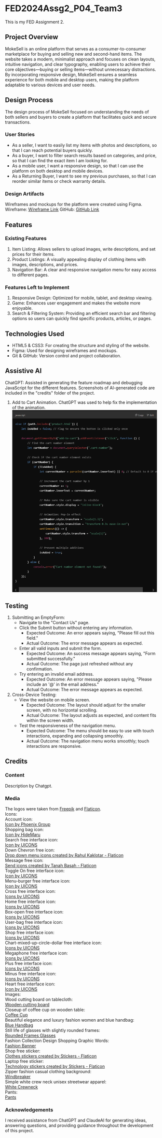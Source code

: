 # FED2024Assg2_P04_Team3
This is my FED Assignment 2.

## Project Overview
MokeSell is an online platform that serves as a consumer-to-consumer marketplace for buying and
selling new and second-hand items. The website takes a modern, minimalist approach and focuses on clean layouts, intuitive navigation, and clear typography, enabling users to achieve their core objectives—buying or selling items—without unnecessary distractions. By incorporating responsive design, MokeSell ensures a seamless experience for both mobile and desktop users, making the platform adaptable to various devices and user needs.

## Design Process
The design process of MokeSell focused on understanding the needs of both sellers and buyers to create a platform that facilitates quick and secure transactions.  
### User Stories
- As a seller, I want to easily list my items with photos and descriptions, so that I can reach potential buyers quickly.
- As a buyer, I want to filter search results based on categories, and price, so that I can find the exact item I am looking for.
- As a mobile user, I want a responsive design, so that I can use the platform on both desktop and mobile devices.
- As a Returning Buyer, I want to see my previous purchases, so that I can reorder similar items or check warranty details.

### Design Artifacts
Wireframes and mockups for the platform were created using Figma.
Wireframe: <a href="https://www.figma.com/design/CEg8SKYoZ64x2Z4qVuqH5K/FED_Assg2?node-id=2-2&t=SlzEcksouHJpjprM-1"> Wireframe Link</a>
GitHub: <a href="https://github.com/gracechua93/FED2024Assg2_P04_Team3">GitHub Link</a>

## Features
### Existing Features
1. Item Listing: Allows sellers to upload images, write descriptions, and set prices for their items.
2. Product Listings: A visually appealing display of clothing items with images, descriptions, and prices.
3. Navigation Bar: A clear and responsive navigation menu for easy access to different pages.

### Features Left to Implement
1. Responsive Design: Optimized for mobile, tablet, and desktop viewing.
2. Game: Enhances user engagement and makes the website more enjoyable. 
3. Search & Filtering System: Providing an efficient search bar and filtering options so users can quickly find specific products, articles, or pages.

## Technologies Used
- HTML5 & CSS3: For creating the structure and styling of the website.
- Figma: Used for designing wireframes and mockups.
- Git & GitHub: Version control and project collaboration.

## Assistive AI
ChatGPT: Assisted in generating the feature roadmap and debugging JavaScript for the different features. Screenshots of AI-generated code are included in the "credits" folder of the project.

1. Add to Cart Animation. ChatGPT was used to help fix the implementation of the animation.<img src="/credits/Screenshot 2025-02-09 220332.png">

## Testing
1. Submitting an EmptyForm:
    - Navigate to the "Contact Us" page.
    - Click the Submit button without entering any information.
        - Expected Outcome: An error appears saying, "Please fill out this field."
        - Actual Outcome: The error message appears as expected.
    - Enter all valid inputs and submit the form.
        - Expected Outcome: An success message appears saying, "Form submitted successfully."
        - Actual Outcome: The page just refreshed without any confirmation.
    - Try entering an invalid email address.
        - Expected Outcome: An error message appears saying, "Please include an '@' in the email address."
        - Actual Outcome: The error message appears as expected.
2. Cross-Device Testing:
    - View the website on mobile screen.
        - Expected Outcome: The layout should adjust for the smaller screen, with no horizontal scrolling.
        - Actual Outcome: The layout adjusts as expected, and content fits within the screen width.
    - Test the responsiveness of the navigation menu.
        - Expected Outcome: The menu should be easy to use with touch interactions, expanding and collapsing smoothly.
        - Actual Outcome: The navigation menu works smoothly; touch interactions are responsive.

## Credits
### Content
Description by Chatgpt.
### Media
The logos were taken from [Freepik](https://www.freepik.com/) and [Flaticon](https://www.flaticon.com/).  
Icons:  
Account icon:  
<a href="https://www.freepik.com/icon/account_3033143#fromView=family&page=1&position=2&uuid=afbaf1d8-116f-4f7a-b54f-65ffee30dec6">Icon by Phoenix Group</a>  
Shopping bag icon:  
<a href="https://www.freepik.com/icon/shopping-bag_10408592">Icon by HideMaru</a>  
Search free interface icon:  
<a href="https://www.flaticon.com/free-icon-font/search_3917061">Icon by UICONS</a>  
Down Chevron free icon:  
<a href="https://www.flaticon.com/free-icons/drop-down-menu" title="drop down menu icons">Drop down menu icons created by Rahul Kaklotar - Flaticon</a>  
Message free icon:  
<a href="https://www.flaticon.com/free-icons/send" title="send icons">Send icons created by Tanah Basah - Flaticon</a>  
Toggle On free interface icon:  
<a href="https://www.flaticon.com/free-icon-font/toggle-on_10469304?page=1&position=&term=toggle&origin=search&related_id=10469304">Icon by UICONS</a>  
Menu-burger free interface icon:  
<a href="https://www.flaticon.com/free-icon-font/menu-burger_3917215?page=1&position=3&term=menu&origin=search&related_id=3917215">Icon by UICONS</a>  
Cross free interface icon:  
<a href="https://www.flaticon.com/free-icon-font/cross_3917759">Icons by UICONS</a>  
Home free interface icon:  
<a href="https://www.flaticon.com/free-icon-font/home_3917033">Icons by UICONS</a>  
Box-open free interface icon:  
<a href="https://www.flaticon.com/free-icon-font/box-open_9238295">Icons by UICONS</a>  
User-bag free interface icon:  
<a href="https://www.flaticon.com/free-icon-font/user-bag_17819122">Icons by UICONS</a>  
Shop free interface icon:  
<a href="https://www.flaticon.com/free-icon-font/shop_3916657">Icons by UICONS</a>  
Chart-mixed-up-circle-dollar free interface icon:  
<a href="https://www.flaticon.com/free-icon-font/chart-mixed-up-circle-dollar_16106358">Icons by UICONS</a>  
Megaphone free interface icon:  
<a href="https://www.flaticon.com/free-icon-font/megaphone_3914404">Icons by UICONS</a>  
Plus free interface icon:  
<a href="https://www.flaticon.com/free-icon-font/plus_3917757">Icons by UICONS</a>  
Minus free interface icon:  
<a href="https://www.flaticon.com/free-icon-font/minus_3917153">Icons by UICONS</a>  
Heart free interface icon:  
<a href="https://www.flaticon.com/free-icon-font/heart_3916579">Icon by UICONS</a>  
Images:  
Wood cutting board on tablecloth:  
<a href="https://www.freepik.com/free-photo/wood-cutting-board-tablecloth_3778324.htm#fromView=search&page=1&position=49&uuid=0c649e0e-70c0-4ca3-a2bd-fb84d6bd5ffe&query=wooden+cutting+board">Wooden cutting board</a>  
Closeup of coffee cup on wooden table:  
<a href="https://www.freepik.com/free-photo/closeup-coffee-cup-wooden-table_2971588.htm#fromView=search&page=1&position=6&uuid=34792a99-ac8c-4821-884a-31c7975d7d6b&query=white+coffee+mug">Coffee Cup</a>  
Beautiful elegance and luxury fashion women and blue handbag:  
<a href="https://www.freepik.com/free-photo/beautiful-elegance-luxury-fashion-women-blue-handbag_3982479.htm#fromView=image_search_similar&page=1&position=34&uuid=6494e425-9914-4bb5-8030-444a27d080b5&query=wallet">Blue Handbag</a>  
Still life of glasses with slightly rounded frames:  
<a href="https://www.freepik.com/free-photo/still-life-glasses-with-slightly-rounded-frames_60893489.htm#fromView=search&page=1&position=2&uuid=2b6bd30e-9fb1-4678-8470-a99788c22a11&query=glasses">Rounded Frames Glasses</a>  
Fashion Collection Design Shopping Graphic Words:  
<a href="https://www.freepik.com/free-photo/fashion-collection-design-shopping-graphic-words_18929829.htm#fromView=search&page=1&position=20&uuid=b71d922f-8ebe-4101-b1d9-ea31edc85e7a&query=thrift+store+banner">Fashion Banner</a>  
Shop free sticker:  
<a href="https://www.flaticon.com/free-stickers/clothes" title="clothes stickers">Clothes stickers created by Stickers - Flaticon</a>  
Laptop free sticker:  
<a href="https://www.flaticon.com/free-stickers/technology" title="technology stickers">Technology stickers created by Stickers - Flaticon</a>  
Zipper fashion casual clothing background:  
<a href="https://www.freepik.com/free-photo/zipper-fashion-casual-clothing-background_1095673.htm#fromView=image_search_similar&page=1&position=13&uuid=7d3d1146-6698-4a96-8015-013cb584cad3&query=windbreaker">Windbreaker</a>  
Simple white crew neck unisex streetwear apparel:  
<a href="https://www.freepik.com/free-photo/simple-white-crew-neck-unisex-streetwear-apparel_16007206.htm#fromView=search&page=1&position=4&uuid=8006fc3c-3514-46e0-8983-3261ac74776a&query=sweater">White Crewneck</a>  
Pants:  
<a href="https://www.freepik.com/free-photo/pants_1123023.htm#fromView=search&page=2&position=26&uuid=a15288f2-ab56-4f68-bdc4-905cd34e85fe&query=Skirt">Pants</a>  

### Acknowledgements
I received assistance from ChatGPT and ClaudeAI for generating ideas, answering questions, and providing guidance throughout the development of this project.